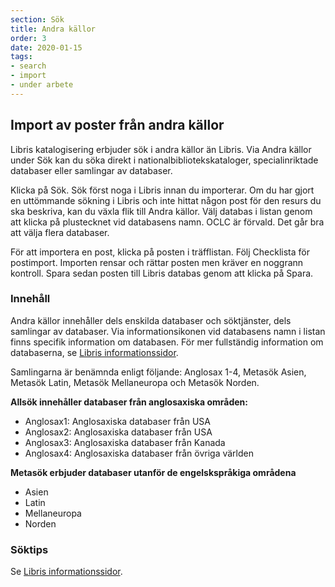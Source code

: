 ```yaml
---
section: Sök
title: Andra källor
order: 3
date: 2020-01-15
tags:
- search
- import
- under arbete
---
```


## Import av poster från andra källor

Libris katalogisering erbjuder sök i andra källor än Libris. Via Andra källor under Sök kan du söka direkt i nationalbibliotekskataloger, specialinriktade databaser eller samlingar av databaser. 

Klicka på Sök. Sök först noga i Libris innan du importerar. Om du har gjort en uttömmande sökning i Libris och inte hittat någon post för den resurs du ska beskriva, kan du växla flik till Andra källor. Välj databas i listan genom att klicka på plustecknet vid databasens namn. OCLC är förvald. Det går bra att välja flera databaser.  

För att importera en post, klicka på posten i träfflistan. Följ Checklista för postimport. Importen rensar och rättar posten men kräver en noggrann kontroll. Spara sedan posten till Libris databas genom att klicka på Spara.
 

### Innehåll
Andra källor innehåller dels enskilda databaser och söktjänster, dels samlingar av databaser. Via informationsikonen vid databasens namn i listan finns specifik information om databasen. För mer fullständig information om databaserna, se [Libris informationssidor](https://www.kb.se/samverkan-och-utveckling/libris/katalogisering-i-libris/andra-kallor.html#item-42705879d169b8ba882abf1).  

Samlingarna är benämnda enligt följande: Anglosax 1-4, Metasök Asien, Metasök Latin, Metasök Mellaneuropa och Metasök Norden. 

**Allsök innehåller databaser från anglosaxiska områden:**

* Anglosax1: Anglosaxiska databaser från USA
* Anglosax2: Anglosaxiska databaser från USA
* Anglosax3: Anglosaxiska databaser från Kanada
* Anglosax4: Anglosaxiska databaser från övriga världen

**Metasök erbjuder databaser utanför de engelskspråkiga områdena**

* Asien
* Latin
* Mellaneuropa
* Norden

### Söktips
Se [Libris informationssidor](https://www.kb.se/samverkan-och-utveckling/libris/katalogisering-i-libris/andra-kallor.html#item-42705879d169b8ba882abf1).  

